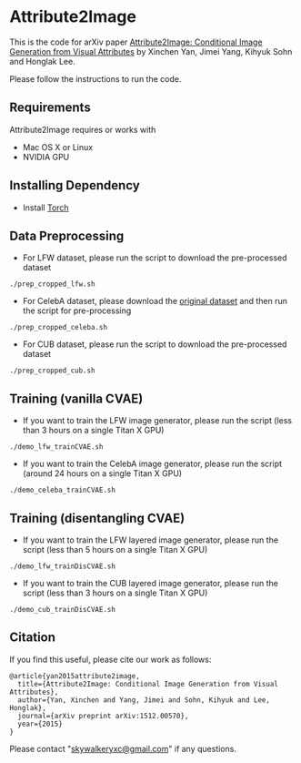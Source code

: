 # Attribute2Image

This is the code for arXiv paper [Attribute2Image: Conditional Image Generation from Visual Attributes](https://arxiv.org/abs/1512.00570) by Xinchen Yan, Jimei Yang, Kihyuk Sohn and Honglak Lee.

Please follow the instructions to run the code.

## Requirements
Attribute2Image requires or works with
* Mac OS X or Linux
* NVIDIA GPU

## Installing Dependency
* Install [Torch](http://torch.ch)

## Data Preprocessing
* For LFW dataset, please run the script to download the pre-processed dataset
```
./prep_cropped_lfw.sh
```

* For CelebA dataset, please download the [original dataset](http://mmlab.ie.cuhk.edu.hk/projects/CelebA.html) and then run the script for pre-processing 
```
./prep_cropped_celeba.sh
```

* For CUB dataset, please run the script to download the pre-processed dataset
```
./prep_cropped_cub.sh
```
## Training (vanilla CVAE)
* If you want to train the LFW image generator, please run the script (less than 3 hours on a single Titan X GPU)
```
./demo_lfw_trainCVAE.sh
```
* If you want to train the CelebA image generator, please run the script (around 24 hours on a single Titan X GPU)
```
./demo_celeba_trainCVAE.sh
```
## Training (disentangling CVAE)
* If you want to train the LFW layered image generator, please run the script (less than 5 hours on a single Titan X GPU)
```
./demo_lfw_trainDisCVAE.sh
```
* If you want to train the CUB layered image generator, please run the script (less than 3 hours on a single Titan X GPU)
```
./demo_cub_trainDisCVAE.sh
```
## Citation

If you find this useful, please cite our work as follows:
```
@article{yan2015attribute2image,
  title={Attribute2Image: Conditional Image Generation from Visual Attributes},
  author={Yan, Xinchen and Yang, Jimei and Sohn, Kihyuk and Lee, Honglak},
  journal={arXiv preprint arXiv:1512.00570},
  year={2015}
}
```

Please contact "skywalkeryxc@gmail.com" if any questions. 
